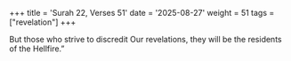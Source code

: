 +++
title = 'Surah 22, Verses 51'
date = '2025-08-27'
weight = 51
tags = ["revelation"]
+++

But those who strive to discredit Our revelations, they will be the residents of the Hellfire.”